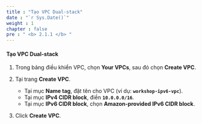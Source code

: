```yaml
---
title : "Tạo VPC Dual-stack"
date : "`r Sys.Date()`"
weight : 1
chapter : false
pre : " <b> 2.1.1 </b> "
---
```


#### Tạo VPC Dual-stack

1.  Trong bảng điều khiển VPC, chọn **Your VPCs**, sau đó chọn **Create VPC**.

2.  Tại trang **Create VPC**.
    * Tại mục **Name tag**, đặt tên cho VPC (ví dụ: **`workshop-ipv6-vpc`**).
    * Tại mục **IPv4 CIDR block**, điền **`10.0.0.0/16`**.
    * Tại mục **IPv6 CIDR block**, chọn **Amazon-provided IPv6 CIDR block**.

3.  Click **Create VPC**.
